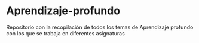 # Aprendizaje-profundo
Repositorio con la recopilación de todos los temas de Aprendizaje profundo con los que se trabaja en diferentes asignaturas
